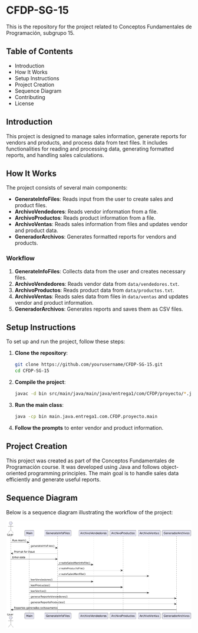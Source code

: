 # CFDP-SG-15

This is the repository for the project related to Conceptos Fundamentales de Programación, subgrupo 15.

## Table of Contents
- Introduction
- How It Works
- Setup Instructions
- Project Creation
- Sequence Diagram
- Contributing
- License

## Introduction
This project is designed to manage sales information, generate reports for vendors and products, and process data from text files. It includes functionalities for reading and processing data, generating formatted reports, and handling sales calculations.

## How It Works
The project consists of several main components:
- **GenerateInfoFiles**: Reads input from the user to create sales and product files.
- **ArchivoVendedores**: Reads vendor information from a file.
- **ArchivoProductos**: Reads product information from a file.
- **ArchivoVentas**: Reads sales information from files and updates vendor and product data.
- **GeneradorArchivos**: Generates formatted reports for vendors and products.

### Workflow
1. **GenerateInfoFiles**: Collects data from the user and creates necessary files.
2. **ArchivoVendedores**: Reads vendor data from `data/vendedores.txt`.
3. **ArchivoProductos**: Reads product data from `data/productos.txt`.
4. **ArchivoVentas**: Reads sales data from files in `data/ventas` and updates vendor and product information.
5. **GeneradorArchivos**: Generates reports and saves them as CSV files.

## Setup Instructions
To set up and run the project, follow these steps:

1. **Clone the repository**:
    ```sh
    git clone https://github.com/yourusername/CFDP-SG-15.git
    cd CFDP-SG-15
    ```

2. **Compile the project**:
    ```sh
    javac -d bin src/main/java/main/java/entrega1/com/CFDP/proyecto/*.java
    ```

3. **Run the main class**:
    ```sh
    java -cp bin main.java.entrega1.com.CFDP.proyecto.main
    ```

4. **Follow the prompts** to enter vendor and product information.

## Project Creation
This project was created as part of the Conceptos Fundamentales de Programación course. It was developed using Java and follows object-oriented programming principles. The main goal is to handle sales data efficiently and generate useful reports.

## Sequence Diagram
Below is a sequence diagram illustrating the workflow of the project:

![Sequence Diagram](DiagramSequence.png)